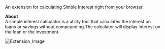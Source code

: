 An extension for calculating Simple Interest right from your browser.

**About** 
<br>
A simple interest calculator is a utility tool that calculates the interest on loans or savings without compounding.The calculator will display interest on the loan or the investment.

![Extension_Image](https://user-images.githubusercontent.com/87490936/157619597-577025ab-4564-4353-96ea-98bdcf1e96c1.png)
